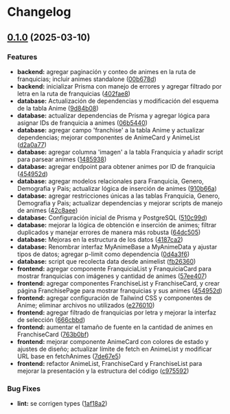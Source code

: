 # Changelog

## [0.1.0](https://github.com/Juargo/whatdamnanimewatch/compare/v0.0.1...v0.1.0) (2025-03-10)


### Features

* **backend:** agregar paginación y conteo de animes en la ruta de franquicias; incluir animes standalone ([00b678d](https://github.com/Juargo/whatdamnanimewatch/commit/00b678dd0f9cd50794a5d2b9c26fb40537591e9c))
* **backend:** inicializar Prisma con manejo de errores y agregar filtrado por letra en la ruta de franquicias ([402fae8](https://github.com/Juargo/whatdamnanimewatch/commit/402fae8c24b453c0485a4ed5434a5765f31faf4a))
* **database:** Actualización de dependencias y modificación del esquema de la tabla Anime ([9d84b08](https://github.com/Juargo/whatdamnanimewatch/commit/9d84b0810ef172a9db90e1fc7af5145bf743b319))
* **database:** actualizar dependencias de Prisma y agregar lógica para asignar IDs de franquicia a animes ([06b5440](https://github.com/Juargo/whatdamnanimewatch/commit/06b5440f8f97135d2b7ceaf0eddb482630a5d4d5))
* **database:** agregar campo 'franchise' a la tabla Anime y actualizar dependencias; mejorar componentes de AnimeCard y AnimeList ([d2a0a77](https://github.com/Juargo/whatdamnanimewatch/commit/d2a0a77c0b867c8306f109a8644e93178c9212de))
* **database:** agregar columna 'imagen' a la tabla Franquicia y añadir script para parsear animes ([1485938](https://github.com/Juargo/whatdamnanimewatch/commit/14859382548c048f7d6748c33222c30de4ce1135))
* **database:** agregar endpoint para obtener animes por ID de franquicia ([454952d](https://github.com/Juargo/whatdamnanimewatch/commit/454952de73e895c93c6893b7db4d2a01e43eb16e))
* **database:** agregar modelos relacionales para Franquicia, Genero, Demografia y Pais; actualizar lógica de inserción de animes ([910b66a](https://github.com/Juargo/whatdamnanimewatch/commit/910b66a75ca2e086c0e2d355664a60e385998191))
* **database:** agregar restricciones únicas a las tablas Franquicia, Genero, Demografia y Pais; actualizar dependencias y mejorar scripts de manejo de animes ([42c8aee](https://github.com/Juargo/whatdamnanimewatch/commit/42c8aeeb339e6700caf3c37475417519d44d8344))
* **database:** Configuración inicial de Prisma y PostgreSQL ([510c99d](https://github.com/Juargo/whatdamnanimewatch/commit/510c99d13638a966212328df9c3367f474f4c2ec))
* **database:** mejorar la lógica de obtención e inserción de animes; filtrar duplicados y manejar errores de manera más robusta ([64dc505](https://github.com/Juargo/whatdamnanimewatch/commit/64dc505d649e7f0a98f1c65d41a395cf53657333))
* **database:** Mejoras en la estructura de los datos ([4187ca2](https://github.com/Juargo/whatdamnanimewatch/commit/4187ca2a6aea74c5314e6d14237f5451fa0f0a5d))
* **database:** Renombrar interfaz MyAnimeBase a MyAnimeData y ajustar tipos de datos; agregar p-limit como dependencia ([0d4a3f6](https://github.com/Juargo/whatdamnanimewatch/commit/0d4a3f6704fa8ca22ef7b7e5fe63e5882a81b587))
* **database:** script que recolecta data desde animelist ([fb26360](https://github.com/Juargo/whatdamnanimewatch/commit/fb26360168e702c66e351fa3cd1ca449f1fbcb59))
* **frontend:** agregar componente FranquiciaList y FranquiciaCard para mostrar franquicias con imágenes y cantidad de animes ([57ee407](https://github.com/Juargo/whatdamnanimewatch/commit/57ee4079eb3467fd1c1bedb2d95d9f66e4159a37))
* **frontend:** agregar componentes FranchiseList y FranchiseCard, y crear página FranchisePage para mostrar franquicias y sus animes ([454952d](https://github.com/Juargo/whatdamnanimewatch/commit/454952de73e895c93c6893b7db4d2a01e43eb16e))
* **frontend:** agregar configuración de Tailwind CSS y componentes de Anime; eliminar archivos no utilizados ([e276010](https://github.com/Juargo/whatdamnanimewatch/commit/e276010aec9f3cc88404d654fe14bf1ea28c292a))
* **frontend:** agregar filtrado de franquicias por letra y mejorar la interfaz de selección ([666cbbd](https://github.com/Juargo/whatdamnanimewatch/commit/666cbbdc3e4c356ff0be9ad9a9f648e18b6dfa71))
* **frontend:** aumentar el tamaño de fuente en la cantidad de animes en FranchiseCard ([763b0bf](https://github.com/Juargo/whatdamnanimewatch/commit/763b0bf013bcdf4a89e16ebcfa87ab0821bc34ed))
* **frontend:** mejorar componente AnimeCard con colores de estado y ajustes de diseño; actualizar límite de fetch en AnimeList y modificar URL base en fetchAnimes ([7de67e5](https://github.com/Juargo/whatdamnanimewatch/commit/7de67e5fd12e8257db50f96c8586d2b9d8280c48))
* **frontend:** refactor AnimeList, FranchiseCard y FranchiseList para mejorar la presentación y la estructura del código ([c975592](https://github.com/Juargo/whatdamnanimewatch/commit/c97559211814f614c17d3f3cb8348487d9db78bf))


### Bug Fixes

* **lint:** se corrigen types ([1af18a2](https://github.com/Juargo/whatdamnanimewatch/commit/1af18a2cc428fb7e08b0d34191df3ddba0fd7f65))
